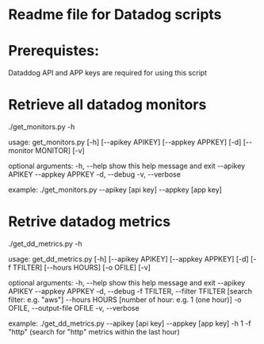 # Readme file for Datadog scripts

# Prerequistes:
Dataddog API and APP keys are required for using this script

# Retrieve all datadog monitors
./get_monitors.py -h

usage: get_monitors.py [-h] [--apikey APIKEY] [--appkey APPKEY] [-d]
                       [--monitor MONITOR] [-v]

optional arguments:
  -h, --help         show this help message and exit
  --apikey APIKEY
  --appkey APPKEY
  -d, --debug
  -v, --verbose

example: ./get_monitors.py --apikey [api key] --appkey [app key]

# Retrive datadog metrics
./get_dd_metrics.py -h

usage: get_dd_metrics.py [-h] [--apikey APIKEY] [--appkey APPKEY] [-d]
                         [-f TFILTER] [--hours HOURS] [-o OFILE] [-v]

optional arguments:
  -h, --help            show this help message and exit
  --apikey APIKEY
  --appkey APPKEY
  -d, --debug
  -f TFILTER, --filter TFILTER [search filter: e.g. "aws"]
  --hours HOURS [number of hour: e.g. 1 (one hour)]
  -o OFILE, --output-file OFILE
  -v, --verbose

example: ./get_dd_metrics.py --apikey [api key] --appkey [app key] -h 1 -f "http"
  (search for "http" metrics within the last hour)
